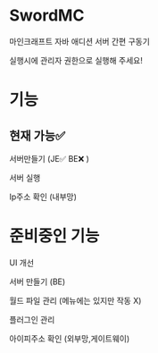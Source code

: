 # SwordMC
마인크래프트 자바 애디션 서버 간편 구동기

실행시에 관리자 권한으로 실행해 주세요!

# 기능
## 현재 가능✅

서버만들기 (JE✅ BE❌ )
  
서버 실행
  
Ip주소 확인 (내부망)
  






# 준비중인 기능

UI 개선
  
서버 만들기 (BE)
  
월드 파일 관리 (메뉴에는 있지만 작동 X)
  
플러그인 관리
  
아이피주소 확인 (외부망,게이트웨이)
  


